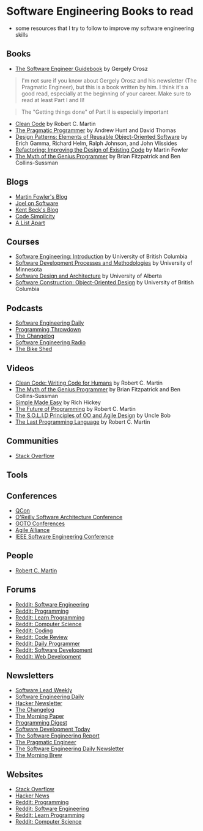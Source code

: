 # Software Engineering Books to read

+ some resources that I try to follow to improve my software engineering skills

## Books

- [The Software Engineer Guidebook](./books/The-Software-Engineer-Guidebook.pdf) by Gergely Orosz

> I'm not sure if you know about Gergely Orosz and his newsletter (The Pragmatic Engineer), but this is a book written by him. I think it's a good read, especially at the beginning of your career. Make sure to read at least Part I and II!

> The "Getting things done" of Part II is especially important



- [Clean Code](https://www.amazon.com/Clean-Code-Handbook-Software-Craftsmanship/dp/0132350882) by Robert C. Martin
- [The Pragmatic Programmer](https://www.amazon.com/Pragmatic-Programmer-Journeyman-Master/dp/020161622X) by Andrew Hunt and David Thomas
- [Design Patterns: Elements of Reusable Object-Oriented Software](https://www.amazon.com/Design-Patterns-Elements-Reusable-Object-Oriented/dp/0201633612) by Erich Gamma, Richard Helm, Ralph Johnson, and John Vlissides
- [Refactoring: Improving the Design of Existing Code](https://www.amazon.com/Refactoring-Improving-Design-Existing-Code/dp/0201485672) by Martin Fowler
- [The Myth
of the Genius Programmer](https://leanpub.com/genius) by Brian Fitzpatrick and Ben Collins-Sussman

## Blogs

- [Martin Fowler's Blog](https://martinfowler.com/)
- [Joel on Software](https://www.joelonsoftware.com/)
- [Kent Beck's Blog](https://www.threeriversinstitute.org/blog/?p=1580)
- [Code Simplicity](http://www.codesimplicity.com/)
- [A List Apart](https://alistapart.com/)

## Courses

- [Software Engineering: Introduction](https://www.coursera.org/learn/software-engineering-introduction) by University of British Columbia
- [Software Development Processes and Methodologies](https://www.coursera.org/learn/software-processes) by University of Minnesota
- [Software Design and Architecture](https://www.coursera.org/learn/software-design-architecture) by University of Alberta
- [Software Construction: Object-Oriented Design](https://www.coursera.org/learn/object-oriented-design) by University of British Columbia

## Podcasts

- [Software Engineering Daily](https://softwareengineeringdaily.com/)
- [Programming Throwdown](http://www.programmingthrowdown.com/)
- [The Changelog](https://changelog.com/podcast)
- [Software Engineering Radio](http://www.se-radio.net/)
- [The Bike Shed](http://bikeshed.fm/)

## Videos

- [Clean Code: Writing Code for Humans](https://www.youtube.com/watch?v=7EmboKQH8lM) by Robert C. Martin
- [The Myth of the Genius Programmer](https://www.youtube.com/watch?v=0SARbwvhupQ) by Brian Fitzpatrick and Ben Collins-Sussman
- [Simple Made Easy](https://www.infoq.com/presentations/Simple-Made-Easy) by Rich Hickey
- [The Future of Programming](https://www.youtube.com/watch?v=8pTEmbeENF4) by Robert C. Martin
- [The S.O.L.I.D Principles of OO and Agile Design](https://www.youtube.com/watch?v=Gt0M_OHKhQE) by Uncle Bob
- [The Last Programming Language](https://www.youtube.com/watch?v=ThjvM0Gbb3o) by Robert C. Martin

## Communities

- [Stack Overflow](https://stackoverflow.com/)

## Tools



## Conferences

- [QCon](https://qconferences.com/)
- [O'Reilly Software Architecture Conference](https://conferences.oreilly.com/software-architecture/sa-eu)
- [GOTO Conferences](https://gotocon.com/)
- [Agile Alliance](https://www.agilealliance.org/)
- [IEEE Software Engineering Conference](https://www.computer.org/education/elearning/SE-conferences)


## People

- [Robert C. Martin](https://twitter.com/unclebobmartin)

## Forums

- [Reddit: Software Engineering](https://www.reddit.com/r/softwareengineering/)
- [Reddit: Programming](https://www.reddit.com/r/programming/)
- [Reddit: Learn Programming](https://www.reddit.com/r/learnprogramming/)
- [Reddit: Computer Science](https://www.reddit.com/r/compsci/)
- [Reddit: Coding](https://www.reddit.com/r/coding/)
- [Reddit: Code Review](https://www.reddit.com/r/codereview/)
- [Reddit: Daily Programmer](https://www.reddit.com/r/dailyprogrammer/)
- [Reddit: Software Development](https://www.reddit.com/r/softwaredevelopment/)
- [Reddit: Web Development](https://www.reddit.com/r/webdev/)

## Newsletters

- [Software Lead Weekly](http://softwareleadweekly.com/)
- [Software Engineering Daily](https://softwareengineeringdaily.com/)
- [Hacker Newsletter](http://www.hackernewsletter.com/)
- [The Changelog](https://changelog.com/)
- [The Morning Paper](https://blog.acolyer.org/)
- [Programming Digest](https://programmingdigest.net/)
- [Software Development Today](https://www.sdtimes.com/)
- [The Software Engineering Report](https://www.seradio.net/)
- [The Pragmatic Engineer](https://blog.pragmaticengineer.com/)
- [The Software Engineering Daily Newsletter](https://softwareengineeringdaily.com/subscribe/)
- [The Morning Brew](https://www.themorningbrew.io/)


## Websites

- [Stack Overflow](https://stackoverflow.com/)
- [Hacker News](https://news.ycombinator.com/)
- [Reddit: Programming](https://www.reddit.com/r/programming/)
- [Reddit: Software Engineering](https://www.reddit.com/r/softwareengineering/)
- [Reddit: Learn Programming](https://www.reddit.com/r/learnprogramming/)
- [Reddit: Computer Science](https://www.reddit.com/r/compsci/)

                                                                                            